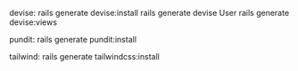 devise:
    rails generate devise:install
    rails generate devise User
    rails generate devise:views

pundit:
    rails generate pundit:install

tailwind:
    rails generate tailwindcss:install
